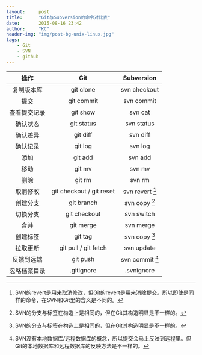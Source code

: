 ```yaml
---
layout:     post
title:      "Git与Subversion的命令对比表"
date:       2015-08-16 23:42
author:     "KC"
header-img: "img/post-bg-unix-linux.jpg"
tags:
    - Git
    - SVN
    - github
---
```


| 操作        | Git           | Subversion   |
| :--------: | :-----------: | :----------: |
| 复制版本库   | git clone     | svn checkout |
| 提交        | git commit    |   svn commit |
| 查看提交记录 | git show      |    svn cat   |
| 确认状态    | git status     | svn status   |
| 确认差异    | git diff       | svn diff     |
| 确认记录    | git log        | svn log      |
| 添加       | git add        | svn add      |
| 移动       | git mv         | svn mv       |
| 删除       | git rm         | svn rm       |
| 取消修改    | git checkout / git reset | svn revert [^1] |
| 创建分支    | git branch     | svn copy [^2] |
| 切换分支    | git checkout   | svn switch   |
| 合并       | git merge      | svn merge     |
| 创建标签    | git tag        | svn copy [^2] |
| 拉取更新    | git pull / git fetch | svn update |
| 反馈到远端  | git push       | svn commit [^3] |
| 忽略档案目录 | .gitignore     | .svnignore     |


[^1]: SVN的revert是用来取消修改，但Git的revert是用来消除提交。所以即使是同样的命令，在SVN和Git里的含义是不同的。

[^2]: SVN的分支与标签在构造上是相同的，但在Git其构造明显是不一样的。

[^3]: SVN没有本地数据库/远程数据库的概念，所以提交会马上反映到远程里。但Git的本地数据库和远程数据库的反映方法是不一样的。